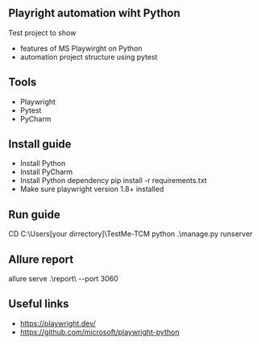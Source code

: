 ## Playright automation wiht Python

Test project to show
* features of MS Playwirght on Python
* automation project structure using pytest

## Tools
* Playwright
* Pytest
* PyCharm

## Install guide
* Install Python
* Install PyCharm
* Install Python dependency pip install -r requirements.txt
* Make sure playwright version 1.8+ installed

## Run guide
CD C:\Users\[your dirrectory]\TestMe-TCM
python .\manage.py runserver

## Allure report
allure serve .\report\ --port 3060

## Useful links
- https://playwright.dev/
- https://github.com/microsoft/playwright-python
